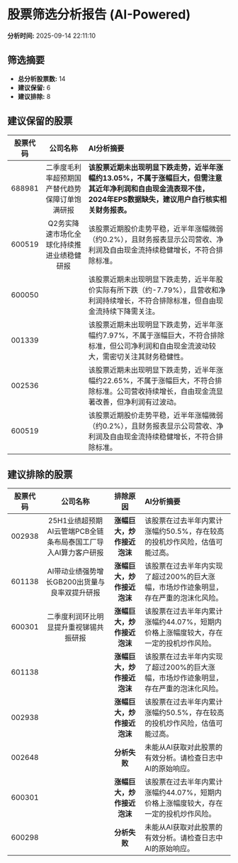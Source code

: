# 股票筛选分析报告 (AI-Powered)

**分析时间:** 2025-09-14 22:11:10

## 筛选摘要

- **总分析股票数:** 14
- **建议保留:** 6
- **建议排除:** 8

## 建议保留的股票

| 股票代码 | 公司名称 | AI分析摘要 |
|:---:|:---:|:---|
| 688981 | 二季度毛利率超预期国产替代趋势保障订单饱满研报 | **该股票近期未出现明显下跌走势，近半年涨幅约13.05%，不属于涨幅巨大，但需注意其近年净利润和自由现金流表现不佳，2024年EPS数据缺失，建议用户自行核实相关财务报表。** |
| 600519 | Q2务实降速市场化全球化持续推进业绩稳健研报 | 该股票近期股价走势平稳，近半年涨幅微弱（约0.2%），且财务报表显示公司营收、净利润及自由现金流持续稳健增长，不符合排除标准。 |
| 600050 |  | 该股票近期未出现明显下跌走势，近半年股价实际有所下跌（约-7.79%），且营收和净利润持续增长，不符合排除标准，但自由现金流持续下降需关注。 |
| 001339 |  | 该股票近期未出现明显下跌走势，近半年涨幅约7.97%，不属于涨幅巨大，不符合排除标准，但公司净利润和自由现金流波动较大，需密切关注其财务稳健性。 |
| 002536 |  | 该股票近期未出现明显下跌走势，近半年涨幅约22.65%，不属于涨幅巨大，不符合排除标准。公司营收持续增长，自由现金流显著改善，但净利润有过波动。 |
| 600519 |  | 该股票近期股价走势平稳，近半年涨幅微弱（约0.2%），且财务报表显示公司营收、净利润及自由现金流持续稳健增长，不符合排除标准。 |

## 建议排除的股票

| 股票代码 | 公司名称 | 排除原因 | AI分析摘要 |
|:---:|:---:|:---:|:---|
| 002938 | 25H1业绩超预期AI云管端PCB全链条布局泰国工厂导入AI算力客户研报 | **涨幅巨大，炒作接近泡沫** | 该股票在过去半年内累计涨幅约50.5%，存在较高的投机炒作风险，估值可能过高。 |
| 601138 | AI带动业绩强势增长GB200出货量与良率双提升研报 | **涨幅巨大，炒作接近泡沫** | 该股票在过去半年内实现了超过200%的巨大涨幅，市场炒作迹象明显，存在严重的泡沫化风险。 |
| 600301 | 二季度利润环比明显提升重视锑锡共振研报 | **涨幅巨大，炒作接近泡沫** | 该股票在过去半年内累计涨幅约44.07%，短期内价格上涨幅度较大，存在一定的投机炒作风险。 |
| 601138 |  | **涨幅巨大，炒作接近泡沫** | 该股票在过去半年内实现了超过200%的巨大涨幅，市场炒作迹象明显，存在严重的泡沫化风险。 |
| 002938 |  | **涨幅巨大，炒作接近泡沫** | 该股票在过去半年内累计涨幅约50.5%，存在较高的投机炒作风险，估值可能过高。 |
| 002648 |  | **分析失败** | 未能从AI获取对此股票的有效分析。请检查日志中AI的原始响应。 |
| 600301 |  | **涨幅巨大，炒作接近泡沫** | 该股票在过去半年内累计涨幅约44.07%，短期内价格上涨幅度较大，存在一定的投机炒作风险。 |
| 600298 |  | **分析失败** | 未能从AI获取对此股票的有效分析。请检查日志中AI的原始响应。 |
